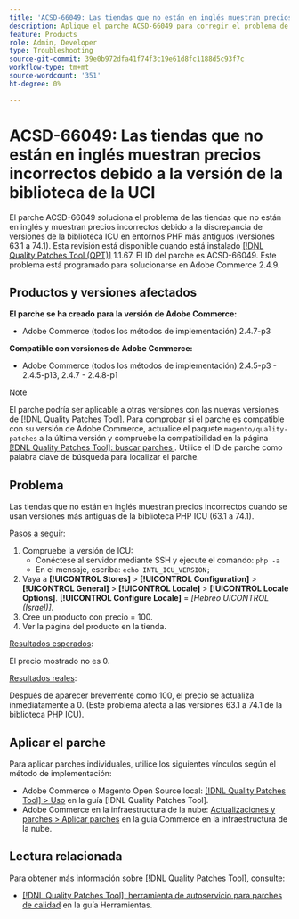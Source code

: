 ```yaml
---
title: 'ACSD-66049: Las tiendas que no están en inglés muestran precios incorrectos debido a la versión de la biblioteca de la UCI'
description: Aplique el parche ACSD-66049 para corregir el problema de Adobe Commerce donde las tiendas que no están en inglés muestran precios incorrectos debido a la discrepancia de versiones de la biblioteca de la ICU en entornos PHP más antiguos (versiones 63.1 a 74.1).
feature: Products
role: Admin, Developer
type: Troubleshooting
source-git-commit: 39e0b972dfa41f74f3c19e61d8fc1188d5c93f7c
workflow-type: tm+mt
source-wordcount: '351'
ht-degree: 0%

---
```



# ACSD-66049: Las tiendas que no están en inglés muestran precios incorrectos debido a la versión de la biblioteca de la UCI

El parche ACSD-66049 soluciona el problema de las tiendas que no están en inglés y muestran precios incorrectos debido a la discrepancia de versiones de la biblioteca ICU en entornos PHP más antiguos (versiones 63.1 a 74.1). Esta revisión está disponible cuando está instalado [[!DNL Quality Patches Tool (QPT)]](/help/tools/quality-patches-tool/quality-patches-tool-to-self-serve-quality-patches.md) 1.1.67. El ID del parche es ACSD-66049. Este problema está programado para solucionarse en Adobe Commerce 2.4.9.

## Productos y versiones afectados

**El parche se ha creado para la versión de Adobe Commerce:**

* Adobe Commerce (todos los métodos de implementación) 2.4.7-p3

**Compatible con versiones de Adobe Commerce:**

* Adobe Commerce (todos los métodos de implementación) 2.4.5-p3 - 2.4.5-p13, 2.4.7 - 2.4.8-p1

>[!NOTE]
>
>El parche podría ser aplicable a otras versiones con las nuevas versiones de [!DNL Quality Patches Tool]. Para comprobar si el parche es compatible con su versión de Adobe Commerce, actualice el paquete `magento/quality-patches` a la última versión y compruebe la compatibilidad en la página [[!DNL Quality Patches Tool]: buscar parches ](https://experienceleague.adobe.com/tools/commerce-quality-patches/index.html). Utilice el ID de parche como palabra clave de búsqueda para localizar el parche.

## Problema

Las tiendas que no están en inglés muestran precios incorrectos cuando se usan versiones más antiguas de la biblioteca PHP ICU (63.1 a 74.1).

<u>Pasos a seguir</u>:

1. Compruebe la versión de ICU:
   * Conéctese al servidor mediante SSH y ejecute el comando: `php -a`
   * En el mensaje, escriba: `echo INTL_ICU_VERSION;`
1. Vaya a **[!UICONTROL Stores]** > **[!UICONTROL Configuration]** > **[!UICONTROL General]** > **[!UICONTROL Locale]** > **[!UICONTROL Locale Options]**. **[!UICONTROL Configure Locale]** = *[Hebreo UICONTROL (Israel)]*.
1. Cree un producto con precio = 100.
1. Ver la página del producto en la tienda.

<u>Resultados esperados</u>:

El precio mostrado no es 0.

<u>Resultados reales</u>:

Después de aparecer brevemente como 100, el precio se actualiza inmediatamente a 0.
(Este problema afecta a las versiones 63.1 a 74.1 de la biblioteca PHP ICU).

## Aplicar el parche

Para aplicar parches individuales, utilice los siguientes vínculos según el método de implementación:

* Adobe Commerce o Magento Open Source local: [[!DNL Quality Patches Tool] > Uso](/help/tools/quality-patches-tool/usage.md) en la guía [!DNL Quality Patches Tool].
* Adobe Commerce en la infraestructura de la nube: [Actualizaciones y parches > Aplicar parches](https://experienceleague.adobe.com/docs/commerce-cloud-service/user-guide/develop/upgrade/apply-patches.html) en la guía Commerce en la infraestructura de la nube.

## Lectura relacionada

Para obtener más información sobre [!DNL Quality Patches Tool], consulte:

* [[!DNL Quality Patches Tool]: herramienta de autoservicio para parches de calidad](/help/tools/quality-patches-tool/quality-patches-tool-to-self-serve-quality-patches.md) en la guía Herramientas.
